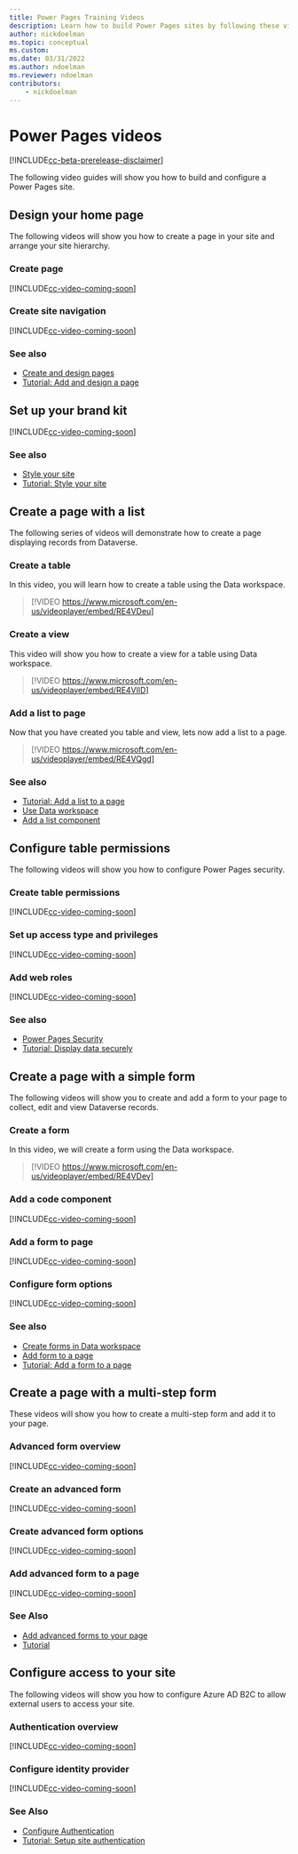```yaml
---
title: Power Pages Training Videos
description: Learn how to build Power Pages sites by following these video guides.
author: nickdoelman
ms.topic: conceptual
ms.custom: 
ms.date: 03/31/2022
ms.author: ndoelman
ms.reviewer: ndoelman
contributors:
    - nickdoelman
---
```


# Power Pages videos

[!INCLUDE[cc-beta-prerelease-disclaimer](../includes/cc-beta-prerelease-disclaimer.md)]

The following video guides will show you how to build and configure a Power Pages site.

## Design your home page

The following videos will show you how to create a page in your site and arrange your site hierarchy.

### Create page

[!INCLUDE[cc-video-coming-soon](../includes/cc-video-coming-soon.md)]

### Create site navigation

[!INCLUDE[cc-video-coming-soon](../includes/cc-video-coming-soon.md)]

### See also
- [Create and design pages](../getting-started/first-page.md)
- [Tutorial: Add and design a page](../getting-started/tutorial-add-webpage.md)

## Set up your brand kit

[!INCLUDE[cc-video-coming-soon](../includes/cc-video-coming-soon.md)]

### See also
- [Style your site](../getting-started/style-site.md)
- [Tutorial: Style your site](../getting-started/tutorial-style-site.md)

## Create a page with a list

The following series of videos will demonstrate how to create a page displaying records from Dataverse.

### Create a table

In this video, you will learn how to create a table using the Data workspace.

> [!VIDEO https://www.microsoft.com/en-us/videoplayer/embed/RE4VDeu]

### Create a view

This video will show you how to create a view for a table using Data workspace.

> [!VIDEO https://www.microsoft.com/en-us/videoplayer/embed/RE4VIlD]

### Add a list to page

Now that you have created you table and view, lets now add a list to a page.

> [!VIDEO https://www.microsoft.com/en-us/videoplayer/embed/RE4VQgd]

### See also

- [Tutorial: Add a list to a page](../getting-started/tutorial-add-list-to-page.md)
- [Use Data workspace](../getting-started/use-data-workspace.md)
- [Add a list component](../getting-started/add-list.md)

## Configure table permissions

The following videos will show you how to configure Power Pages security.

### Create table permissions

[!INCLUDE[cc-video-coming-soon](../includes/cc-video-coming-soon.md)]

### Set up access type and privileges

[!INCLUDE[cc-video-coming-soon](../includes/cc-video-coming-soon.md)]

### Add web roles

[!INCLUDE[cc-video-coming-soon](../includes/cc-video-coming-soon.md)]

### See also
- [Power Pages Security](../security/power-pages-security.md)
- [Tutorial: Display data securely](../getting-started/tutorial-display-data-securely.md)

## Create a page with a simple form

The following videos will show you to create and add a form to your page to collect, edit and view Dataverse records.

### Create a form

In this video, we will create a form using the Data workspace.

> [!VIDEO https://www.microsoft.com/en-us/videoplayer/embed/RE4VDev]

### Add a code component

[!INCLUDE[cc-video-coming-soon](../includes/cc-video-coming-soon.md)]

### Add a form to page

[!INCLUDE[cc-video-coming-soon](../includes/cc-video-coming-soon.md)]

### Configure form options

[!INCLUDE[cc-video-coming-soon](../includes/cc-video-coming-soon.md)]

### See also
- [Create forms in Data workspace](../configure/data-workspace-forms.md)
- [Add form to a page](../getting-started/add-form.md)
- [Tutorial: Add a form to a page](../getting-started/tutorial-add-form-to-page.md)

## Create a page with a multi-step form

These videos will show you how to create a multi-step form and add it to your page.

### Advanced form overview

[!INCLUDE[cc-video-coming-soon](../includes/cc-video-coming-soon.md)]

### Create an advanced form

[!INCLUDE[cc-video-coming-soon](../includes/cc-video-coming-soon.md)]

### Create advanced form options

[!INCLUDE[cc-video-coming-soon](../includes/cc-video-coming-soon.md)]

### Add advanced form to a page

[!INCLUDE[cc-video-coming-soon](../includes/cc-video-coming-soon.md)]

### See Also
- [Add advanced forms to your page](../getting-started/advanced-forms.md)
- [Tutorial](../getting-started/tutorial-add-multi-step-form.md)

## Configure access to your site

The following videos will show you how to configure Azure AD B2C to allow external users to access your site.

### Authentication overview

[!INCLUDE[cc-video-coming-soon](../includes/cc-video-coming-soon.md)]

### Configure identity provider

[!INCLUDE[cc-video-coming-soon](../includes/cc-video-coming-soon.md)]

### See Also

- [Configure Authentication](../security/configure-portal-authentication.md)
- [Tutorial: Setup site authentication](../getting-started/tutorial-setup-site-authentication.md)
